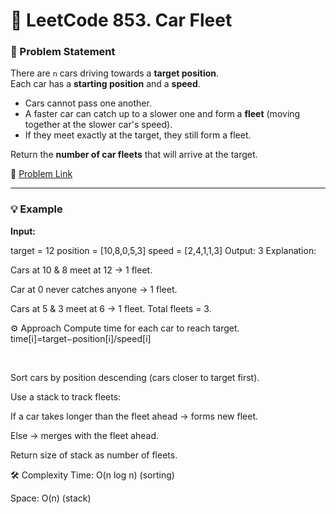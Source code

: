 # 🚗 LeetCode 853. Car Fleet

### 📌 Problem Statement

There are `n` cars driving towards a **target position**.  
Each car has a **starting position** and a **speed**.

- Cars cannot pass one another.
- A faster car can catch up to a slower one and form a **fleet** (moving together at the slower car's speed).
- If they meet exactly at the target, they still form a fleet.

Return the **number of car fleets** that will arrive at the target.

🔗 [Problem Link](https://leetcode.com/problems/car-fleet/)

---

### 💡 Example

**Input:**

target = 12
position = [10,8,0,5,3]
speed = [2,4,1,1,3]
Output:
3
Explanation:

Cars at 10 & 8 meet at 12 → 1 fleet.

Car at 0 never catches anyone → 1 fleet.

Cars at 5 & 3 meet at 6 → 1 fleet.
Total fleets = 3.

⚙️ Approach
Compute time for each car to reach target.
time[i]=target−position[i]/speed[i]

​

Sort cars by position descending (cars closer to target first).

Use a stack to track fleets:

If a car takes longer than the fleet ahead → forms new fleet.

Else → merges with the fleet ahead.

Return size of stack as number of fleets.

🛠️ Complexity
Time: O(n log n) (sorting)

Space: O(n) (stack)

```

```
